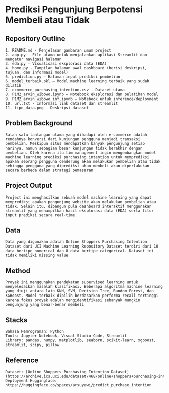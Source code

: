 # Prediksi Pengunjung Berpotensi Membeli atau Tidak

## Repository Outline
```
1. README.md - Penjelasan gambaran umum project
2. app.py - File utama untuk menjalankan aplikasi Streamlit dan mengatur navigasi halaman
3. eda.py - Visualisasi eksplorasi data (EDA)
4. home.py - Tampilan halaman awal dashboard (berisi deskripsi, tujuan, dan informasi model)
5. prediction.py – Halaman input prediksi pembelian
6. model_terbaik.pkl – Model machine learning terbaik yang sudah dilatih
7. ecommerce_purchasing_intention.csv – Dataset utama
8. P1M2_arvin_wibowo.ipynb – Notebook eksplorasi dan pelatihan model
9. P1M2_arvin_wibowo_inf.ipynb – Notebook untuk inference/deployment
10. url.txt - Informasi link dataset dan streamlit
11. tipe_data.png – Deskripsi dataset

```

## Problem Background
`Salah satu tantangan utama yang dihadapi oleh e-commerce adalah rendahnya konversi dari kunjungan pengguna menjadi transaksi pembelian. Meskipun situs mendapatkan banyak pengunjung setiap harinya, namun sebagian besar kunjungan tidak berakhir dengan pembelian. Oleh karena itu tim management ingin mengembangkan model machine learning prediksi purchasing intention untuk memprediksi apakah seorang pengguna cenderung akan melakukan pembelian atau tidak sehingga pengguna yang diprediksi akan membeli akan diperlakukan secara berbeda dalam strategi pemasaran`

## Project Output
`Project ini menghasilkan sebuah model machine learning yang dapat memprediksi apakah pengunjung website akan melakukan pembelian atau tidak. Selain itu, dibangun pula dashboard interaktif menggunakan streamlit yang menampilkan hasil eksplorasi data (EDA) serta fitur input prediksi secara real-time.`

## Data
`Data yang digunakan adalah Online Shoppers Purchasing Intention Dataset dari UCI Machine Learning Repository Dataset terdiri dari 10 data bertipe numerical dan 8 data bertipe categorical. Dataset ini tidak memiliki missing value`

## Method
`Proyek ini menggunakan pendekatan supervised learning untuk menyelesaikan masalah klasifikasi. Beberapa algoritma machine learning yang diuji antara lain KNN, SVM, Decision Tree, Random Forest, dan XGBoost. Model terbaik dipilih berdasarkan performa recall tertinggi karena fokus proyek adalah mengidentifikasi sebanyak mungkin pengunjung yang benar-benar membeli`

## Stacks
```
Bahasa Pemrograman: Python
Tools: Jupyter Notebook, Visual Studio Code, Streamlit
Library: pandas, numpy, matplotlib, seaborn, scikit-learn, xgboost, streamlit, scipy, pillow
```

## Reference
```
Dataset: [Online Shoppers Purchasing Intention Dataset](https://archive.ics.uci.edu/dataset/468/online+shoppers+purchasing+intention+dataset)
Deployment Huggingface: https://huggingface.co/spaces/arsuyawi/predict_purchase_intention
```